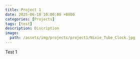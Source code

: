 ```yaml
---
title: Project 1
date: 2025-06-18 10:00:00 +0800
categories: [Projects]
tags: [test]
description: Discription
image:
  path: /assets/img/projects/project1/Nixie_Tube_Clock.jpg
---
```


Test 1
